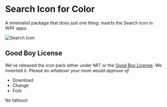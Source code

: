 # Search Icon for Color

A minimalist package that does just one thing: inserts the Search icon in WPF apps. 

![Search Icon](https://maxcdn.icons8.com/Color/PNG/96/Very_Basic/search-96.png)

## Good Boy License
We’ve released the icon pack either under MIT or the [Good Boy License](https://icons8.com/good-boy-license/). We invented it. Please do _whatever your mom would approve of:_
* Download
* Change
* Fork

No tattoos!